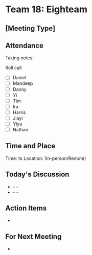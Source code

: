 # Team 18: Eighteam

## \[Meeting Type\] <meeting type>
  
## Attendance
Taking notes: <name>
  
Roll call
- [ ] Daniel
- [ ] Mandeep
- [ ] Danny
- [ ] Yi
- [ ] Tim
- [ ] Ira
- [ ] Harris
- [ ] Jiayi
- [ ] Yiyu
- [ ] Nathan
  
## Time and Place
Time: <start> to <end>
Location: (In-person/Remote) <about>
  
## Today's Discussion
- <topic1>
  - <detail1>
  - <opinion1>
- <decision1>
  - <detail1>
  - <detail2>
  
## Action Items
- <task1>
 
## For Next Meeting
- <topic>
